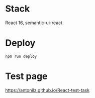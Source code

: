# Stack
React 16, semantic-ui-react
# Deploy
```npm run deploy```
# Test page
https://antonilz.github.io/React-test-task
